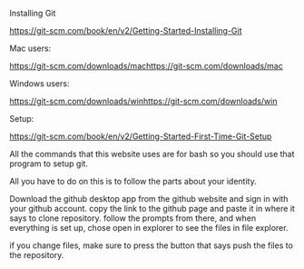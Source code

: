 Installing Git



https://git-scm.com/book/en/v2/Getting-Started-Installing-Git

Mac users:



https://git-scm.com/downloads/machttps://git-scm.com/downloads/mac


Windows users:



https://git-scm.com/downloads/winhttps://git-scm.com/downloads/win



Setup:

https://git-scm.com/book/en/v2/Getting-Started-First-Time-Git-Setup



All the commands that this website uses are for bash so you should use that program to setup git.

All you have to do on this is to follow the parts about your identity.

Download the github desktop app from the github website and sign in with your github account.  copy the link to the github page and paste it in where it says to clone repository.  follow the prompts from there, and when everything is set up, chose open in explorer to see the files in file explorer.

if you change files, make sure to press the button that says push the files to the repository.





